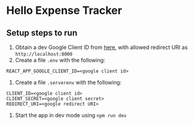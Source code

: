 # Hello Expense Tracker

## Setup steps to run

1. Obtain a dev Google Client ID from [here](https://console.cloud.google.com/apis/credentials), with allowed redirect URI as `http://localhost:8000`
1. Create a file `.env` with the following:

```
REACT_APP_GOOGLE_CLIENT_ID=<google client id>
```

1. Create a file `.serverenv` with the following:

```
CLIENT_ID=<google client id>
CLIENT_SECRET=<google client secret>
REDIRECT_URI=<google redirect URI>
```

1. Start the app in dev mode using `npm run dev`
